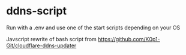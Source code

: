 # ddns-script

Run with a .env and use one of the start scripts depending on your OS

Javscript rewrite of bash script from https://github.com/K0p1-Git/cloudflare-ddns-updater
